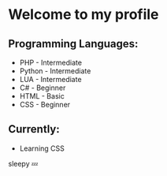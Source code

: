 # **Welcome to my profile**
## Programming Languages:
- PHP - Intermediate
- Python - Intermediate
- LUA - Intermediate
- C# - Beginner
- HTML - Basic
- CSS - Beginner

## Currently:
- Learning CSS


sleepy 💤
